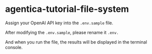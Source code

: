 # agentica-tutorial-file-system

Assign your OpenAI API key into the `.env.sample` file.

After modifying the `.env.sample`, please rename it `.env.`

And when you run the file, the results will be displayed in the terminal console.
